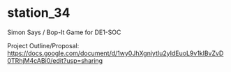 # station_34
Simon Says / Bop-It Game for DE1-SOC

Project Outline/Proposal:
https://docs.google.com/document/d/1wy0JhXgniytIu2yIdEuoL9v1klBvZvD0TRhjM4cABi0/edit?usp=sharing
